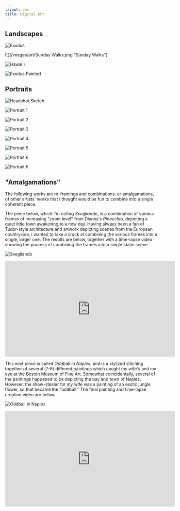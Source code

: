 ```yaml
---
layout: doc
title: Digital Art
---
```


## Landscapes

![](/images/art/Exodus.png "Exodus")

![](/images/art/Sunday Walks.png "Sunday Walks")

![](/images/art/Hawaii.JPG "Hawai\'i")

![](/images/art/Exodus_Cropped.png "Exodus Painted")

## Portraits

![](/images/art/Headshot_Sketch.png "Headshot Sketch")

![](/images/art/IMG_0266.PNG "Portrait 1")

![](/images/art/IMG_0267.PNG "Portrait 2")

![](/images/art/IMG_0268.PNG "Portrait 3")

![](/images/art/IMG_0269.PNG "Portrait 4")

![](/images/art/mapoftheworld.png "Portrait 5")

![](/images/art/K.png "Portrait 6")

![](/images/art/mamiYPapi.png "Portrait 6")

## "Amalgamations"

The following works are re-framings and combinations, or amalgamations, of other artists' works that I thought would be fun to combine into a single coherent piece.

The piece below, which I'm calling *Svegliando*, is a combination of various frames of increasing "zoom level" from Disney's *Pinocchio*, depicting a quiet little town awakening to a new day. Having always been a fan of Tudor-style architecture and artwork depicting scenes from the European countryside, I wanted to take a crack at combining the various frames into a single, larger one. The results are below, together with a time-lapse video showing the process of combining the frames into a single static scene.

![](/images/art/Svegliando.png "Svegliando")

<iframe width="560" height="315" src="https://www.youtube.com/embed/zFfTkwwUOdk" frameborder="0" allow="accelerometer; autoplay; encrypted-media; gyroscope; picture-in-picture" allowfullscreen></iframe>

This next piece is called *Oddball in Naples*, and is a stylized stitching together of several (7-8) different paintings which caught my wife's and my eye at the Boston Museum of Fine Art. Somewhat coincidentally, several of the paintings happened to be depicting the bay and town of Naples. However, the show-stealer for my wife was a painting of an exotic jungle flower, so that became the "oddball." The final painting and time-lapse creation video are below.

![](/images/art/Oddball_in_Naples.png "Oddball in Naples")

<iframe width="560" height="315" src="https://www.youtube.com/embed/dA4dSvyQfFM" frameborder="0" allow="accelerometer; autoplay; encrypted-media; gyroscope; picture-in-picture" allowfullscreen></iframe>

